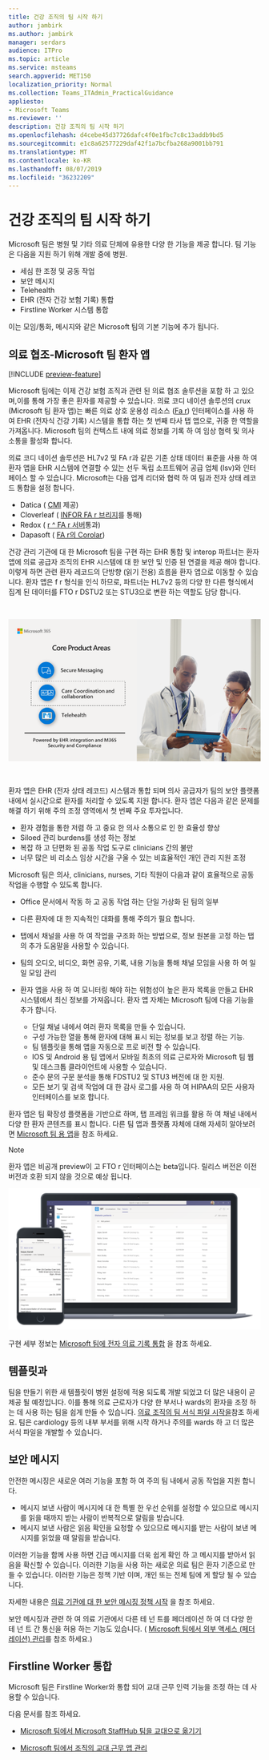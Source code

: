 ```yaml
---
title: 건강 조직의 팀 시작 하기
author: jambirk
ms.author: jambirk
manager: serdars
audience: ITPro
ms.topic: article
ms.service: msteams
search.appverid: MET150
localization_priority: Normal
ms.collection: Teams_ITAdmin_PracticalGuidance
appliesto:
- Microsoft Teams
ms.reviewer: ''
description: 건강 조직의 팀 시작 하기
ms.openlocfilehash: d4cebe45d37726dafc4f0e1fbc7c8c13addb9bd5
ms.sourcegitcommit: e1c8a62577229daf42f1a7bcfba268a9001bb791
ms.translationtype: MT
ms.contentlocale: ko-KR
ms.lasthandoff: 08/07/2019
ms.locfileid: "36232209"
---
```

# <a name="get-started-with-teams-for-healthcare-organizations"></a>건강 조직의 팀 시작 하기

Microsoft 팀은 병원 및 기타 의료 단체에 유용한 다양 한 기능을 제공 합니다. 팀 기능은 다음을 지원 하기 위해 개발 중에 병원.

- 세심 한 조정 및 공동 작업
- 보안 메시지
- Telehealth
- EHR (전자 건강 보험 기록) 통합 
- Firstline Worker 시스템 통합 

이는 모임/통화, 메시지와 같은 Microsoft 팀의 기본 기능에 추가 됩니다. 

## <a name="care-coordination---microsoft-teams-patients-app"></a>의료 협조-Microsoft 팀 환자 앱

[!INCLUDE [preview-feature](../../includes/preview-feature.md)]

Microsoft 팀에는 이제 건강 보험 조직과 관련 된 의료 협조 솔루션을 포함 하 고 있으며,이를 통해 가장 좋은 환자를 제공할 수 있습니다. 의료 코디 네이션 솔루션의 crux (Microsoft 팀 환자 앱)는 빠른 의료 상호 운용성 리소스 ([Fa r](https://www.hl7.org/fhir/)) 인터페이스를 사용 하 여 EHR (전자식 건강 기록) 시스템을 통합 하는 첫 번째 타사 탭 앱으로, 귀중 한 역할을 가져옵니다. Microsoft 팀의 컨텍스트 내에 의료 정보를 기록 하 여 임상 협력 및 의사 소통을 활성화 합니다.  

의료 코디 네이션 솔루션은 HL7v2 및 FA r과 같은 기존 상태 데이터 표준을 사용 하 여 환자 앱을 EHR 시스템에 연결할 수 있는 선두 독립 소프트웨어 공급 업체 (Isv)와 인터페이스 할 수 있습니다. Microsoft는 다음 업계 리더와 협력 하 여 팀과 전자 상태 레코드 통합을 설정 합니다.

- Datica ( [CMI](https://datica.com/compliant-managed-integration/) 제공)
- Cloverleaf ( [INFOR FA r 브리지](https://pages.infor.com/hcl-infor-fhir-bridge-brochure.html)를 통해)
- Redox ( [r ^ FA r 서버](https://www.redoxengine.com/fhir/)통과)
- Dapasoft ( [FA r의 Corolar](https://www.dapasoft.com/corolar-fhir-server-for-microsoft-teams/))

건강 관리 기관에 대 한 Microsoft 팀을 구현 하는 EHR 통합 및 interop 파트너는 환자 앱에 의료 공급자 조직의 EHR 시스템에 대 한 보안 및 인증 된 연결을 제공 해야 합니다. 이렇게 하면 관련 환자 레코드의 단방향 (읽기 전용) 흐름을 환자 앱으로 이동할 수 있습니다. 환자 앱은 f r 형식을 인식 하므로, 파트너는 HL7v2 등의 다양 한 다른 형식에서 집계 된 데이터를 FTO r DSTU2 또는 STU3으로 변환 하는 역할도 담당 합니다.

<br>

![신중 하 게 조정 및 공동 작업을 보여 주는 그림](../../media/ehr-1.png)

<br>

환자 앱은 EHR (전자 상태 레코드) 시스템과 통합 되며 의사 공급자가 팀의 보안 플랫폼 내에서 실시간으로 환자를 처리할 수 있도록 지원 합니다. 환자 앱은 다음과 같은 문제를 해결 하기 위해 주의 조정 영역에서 첫 번째 주요 투자입니다.

- 환자 경험을 통한 저렴 하 고 중요 한 의사 소통으로 인 한 효율성 향상
- Siloed 관리 burdens를 생성 하는 정보
- 복잡 하 고 단편화 된 공동 작업 도구로 clinicians 간의 불만
- 너무 많은 비 리소스 임상 시간을 구울 수 있는 비효율적인 개인 관리 지원 조정

Microsoft 팀은 의사, clinicians, nurses, 기타 직원이 다음과 같이 효율적으로 공동 작업을 수행할 수 있도록 합니다.

- Office 문서에서 작동 하 고 공동 작업 하는 단일 가상화 된 팀의 일부
- 다른 환자에 대 한 지속적인 대화를 통해 주의가 필요 합니다.
- 탭에서 채널을 사용 하 여 작업을 구조화 하는 방법으로, 정보 원본을 고정 하는 탭의 추가 도움말을 사용할 수 있습니다.
- 팀의 오디오, 비디오, 화면 공유, 기록, 내용 기능을 통해 채널 모임을 사용 하 여 일일 모임 관리
- 환자 앱을 사용 하 여 모니터링 해야 하는 위험성이 높은 환자 목록을 만들고 EHR 시스템에서 최신 정보를 가져옵니다. 환자 앱 자체는 Microsoft 팀에 다음 기능을 추가 합니다.

    - 단일 채널 내에서 여러 환자 목록을 만들 수 있습니다.
    - 구성 가능한 열을 통해 환자에 대해 표시 되는 정보를 보고 정렬 하는 기능.
    - 팀 템플릿을 통해 앱을 자동으로 프로 비전 할 수 있습니다.
    - IOS 및 Android 용 팀 앱에서 모바일 최초의 의료 근로자와 Microsoft 팀 웹 및 데스크톱 클라이언트에 사용할 수 있습니다.
    - 준수 문의 구문 분석을 통해 FDSTU2 및 STU3 버전에 대 한 지원.
    - 모든 보기 및 검색 작업에 대 한 감사 로그를 사용 하 여 HIPAA의 모든 사용자 인터페이스를 보호 합니다.

환자 앱은 팀 확장성 플랫폼을 기반으로 하며, 탭 프레임 워크를 활용 하 여 채널 내에서 다양 한 환자 콘텐츠를 표시 합니다. 다른 팀 앱과 플랫폼 자체에 대해 자세히 알아보려면 [Microsoft 팀 용 앱](/microsoftteams/platform/concepts/apps/apps-overview)을 참조 하세요.  

> [!NOTE]
> 환자 앱은 비공개 preview이 고 FTO r 인터페이스는 beta입니다. 릴리스 버전은 이전 버전과 호환 되지 않을 것으로 예상 됩니다.

![데스크톱 및 모바일 장치에서 환자 앱 스크린샷](../../media/ehr-2.png)

구현 세부 정보는 [Microsoft 팀에 전자 의료 기록 통합](patients-app.md) 을 참조 하세요.

## <a name="templates"></a>템플릿과

팀을 만들기 위한 새 템플릿이 병원 설정에 적용 되도록 개발 되었고 더 많은 내용이 곧 제공 될 예정입니다. 이를 통해 의료 근로자가 다양 한 부서나 wards의 환자을 조정 하는 데 사용 하는 팀을 쉽게 만들 수 있습니다. [의료 조직의 팀 서식 파일 시작을](healthcare-templates.md)참조 하세요. 팀은 cardiology 등의 내부 부서를 위해 시작 하거나 주의를 wards 하 고 더 많은 서식 파일을 개발할 수 있습니다.

## <a name="secure-messaging"></a>보안 메시지

안전한 메시징은 새로운 여러 기능을 포함 하 여 주의 팀 내에서 공동 작업을 지원 합니다.

- 메시지 보낸 사람이 메시지에 대 한 특별 한 우선 순위를 설정할 수 있으므로 메시지를 읽을 때까지 받는 사람이 반복적으로 알림을 받습니다.
- 메시지 보낸 사람은 읽음 확인을 요청할 수 있으므로 메시지를 받는 사람이 보낸 메시지를 읽었을 때 알림을 받습니다.


이러한 기능을 함께 사용 하면 긴급 메시지를 더욱 쉽게 확인 하 고 메시지를 받아서 읽음을 확신할 수 있습니다. 이러한 기능을 사용 하는 새로운 의료 팀은 환자 기준으로 만들 수 있습니다. 이러한 기능은 정책 기반 이며, 개인 또는 전체 팀에 게 할당 될 수 있습니다.

자세한 내용은 [의료 기관에 대 한 보안 메시징 정책 시작](messaging-policies-hc.md) 을 참조 하세요.

보안 메시징과 관련 하 여 의료 기관에서 다른 테 넌 트를 페더레이션 하 여 더 다양 한 테 넌 트 간 통신을 허용 하는 기능도 있습니다. ( [Microsoft 팀에서 외부 액세스 (페더레이션) 관리](../../manage-external-access.md)를 참조 하세요.)

## <a name="firstline-worker-integration"></a>Firstline Worker 통합

Microsoft 팀은 Firstline Worker와 통합 되어 교대 근무 인력 기능을 조정 하는 데 사용할 수 있습니다.

 다음 문서를 참조 하세요.

- [Microsoft 팀에서 Microsoft StaffHub 팀을 교대으로 옮기기](../shifts/move-staffhub-teams-to-shifts-in-teams.md)

- [Microsoft 팀에서 조직의 교대 근무 앱 관리](../shifts/manage-the-shifts-app-for-your-organization-in-teams.md)
